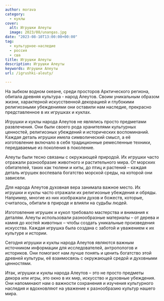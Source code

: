 ```yaml
---
author: morava
category:
  - куклы
cover:
  alt: Игрушки Алеуты
  image: 2023/08/unangas.jpg
date: "2023-08-10T13:00:00+00:00"
tag:
  - культурное-наследие
  - россия
  - сша
title: Игрушки Алеуты
description: Игрушки Алеуты
keywords: Игрушки Алеуты
url: /igrushki-aleuty/

---
```

На зыбком водном океане, среди просторов Арктического региона, обитала древняя культура \- народ Алеутов. Своим уникальным образом жизни, характерной искусственной декорацией и глубокими религиозными убеждениями они оставили нам наследие, прекрасно представленное в их игрушках и куклах.

Игрушки и куклы народа Алеутов не являлись просто предметами развлечения. Они были своего рода хранителями культурных ценностей, религиозных убеждений и исторических воспоминаний. Каждая деталь игрушки имела символический смысл, а её изготовление включало в себя традиционные ремесленные техники, передаваемые из поколения в поколение.

Алеуты были тесно связаны с окружающей природой. Их игрушки часто отражали разнообразие животного и растительного мира. От морских обитателей, таких как тюлени и киты, до птиц и растений – каждая деталь игрушек воспевала богатство морской среды, на которой они зависели.

Для народа Алеутов духовная вера занимала важное место. Их игрушки и куклы часто отражали их религиозные убеждения и обряды. Например, многие из них изображали духов и божеств, которые, считалось, обитали в природе и влияли на судьбы людей.

Изготовление игрушек и кукол требовало мастерства и внимания к деталям. Алеуты использовали разнообразные материалы – от дерева и камня до костей животных – чтобы создать уникальные произведения искусства. Каждая игрушка была создана с заботой и уважением к их культуре и истории.

Сегодня игрушки и куклы народа Алеутов являются важным источником информации для исследователей, антропологов и историков. Они помогают нам лучше понять и ценить богатство этой древней культуры, её взаимосвязь с окружающей средой и духовными ценностями.

Итак, игрушки и куклы народа Алеутов – это не просто предметы декора или игры, это окно в их мир, искусство и духовные убеждения. Они напоминают нам о важности сохранения и изучения культурного наследия и вдохновляют на уважение к разнообразию культур нашего мира.
